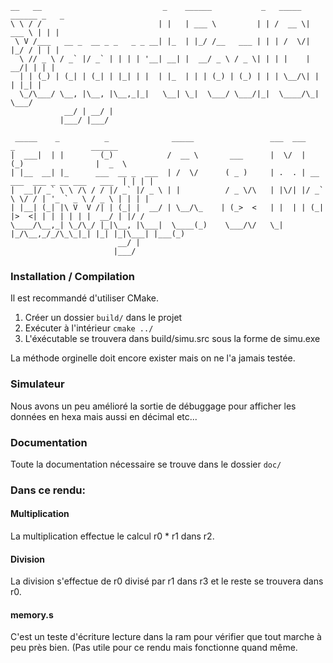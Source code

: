 ```
__   __                           _    ______           _   _____ ______ _   _ 
\ \ / /                          | |   | ___ \         | | /  __ \| ___ \ | | |
 \ V /___   __ _  __ _ _   _ _ __| |_  | |_/ /__   ___ | | | /  \/| |_/ / | | |
  \ // _ \ / _` |/ _` | | | | '__| __| |  __/ _ \ / _ \| | | |    |  __/| | | |
  | | (_) | (_| | (_| | |_| | |  | |_  | | | (_) | (_) | | | \__/\| |   | |_| |
  \_/\___/ \__, |\__, |\__,_|_|   \__| \_|  \___/ \___/|_|  \____/\_|    \___/ 
            __/ | __/ |                                                        
           |___/ |___/                                                         

 _____    _          _              _____                 ___  ___           _                 ______ 
|  ___|  | |        (_)            /  __ \       ___      |  \/  |          (_)                |  _  \
| |__  __| |_      ___  __ _  ___  | /  \/      ( _ )     | .  . | __ ___  ___ _ __ ___   ___  | | | |
|  __|/ _` \ \ /\ / / |/ _` |/ _ \ | |          / _ \/\   | |\/| |/ _` \ \/ / | '_ ` _ \ / _ \ | | | |
| |__| (_| |\ V  V /| | (_| |  __/ | \__/\_    | (_>  <   | |  | | (_| |>  <| | | | | | |  __/ | |/ / 
\____/\__,_| \_/\_/ |_|\__, |\___|  \____(_)    \___/\/   \_|  |_/\__,_/_/\_\_|_| |_| |_|\___| |___(_)
                        __/ |                                                                         
                       |___/                                                                          

```
### Installation / Compilation

Il est recommandé d'utiliser CMake. 

1. Créer un dossier `build/` dans le projet
2. Exécuter à l'intérieur `cmake ../`
3. L'éxécutable se trouvera dans build/simu.src sous la forme de simu.exe

La méthode orginelle doit encore exister mais on ne l'a jamais testée.

### Simulateur

Nous avons un peu amélioré la sortie de débuggage pour afficher les données en hexa mais aussi en décimal etc...

### Documentation
 
Toute la documentation nécessaire se trouve dans le dossier `doc/`


### Dans ce rendu:

#### Multiplication

La multiplication effectue le calcul r0 * r1 dans r2.

#### Division

La division s'effectue de r0 divisé par r1 dans r3 et le reste se trouvera dans r0.

#### memory.s 

C'est un teste d'écriture lecture dans la ram pour vérifier que tout marche à peu près bien. (Pas utile pour ce rendu mais fonctionne quand même.

